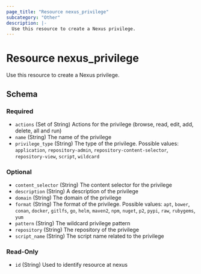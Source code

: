 ```yaml
---
page_title: "Resource nexus_privilege"
subcategory: "Other"
description: |-
  Use this resource to create a Nexus privilege.
---
```

# Resource nexus_privilege
Use this resource to create a Nexus privilege.

<!-- schema generated by tfplugindocs -->
## Schema

### Required

- `actions` (Set of String) Actions for the privilege (browse, read, edit, add, delete, all and run)
- `name` (String) The name of the privilege
- `privilege_type` (String) The type of the privilege. Possible values: `application`, `repository-admin`, `repository-content-selector`, `repository-view`, `script`, `wildcard`

### Optional

- `content_selector` (String) The content selector for the privilege
- `description` (String) A description of the privilege
- `domain` (String) The domain of the privilege
- `format` (String) The format of the privilege. Possible values: `apt`, `bower`, `conan`, `docker`, `gitlfs`, `go`, `helm`, `maven2`, `npm`, `nuget`, `p2`, `pypi`, `raw`, `rubygems`, `yum`
- `pattern` (String) The wildcard privilege pattern
- `repository` (String) The repository of the privilege
- `script_name` (String) The script name related to the privilege

### Read-Only

- `id` (String) Used to identify resource at nexus
